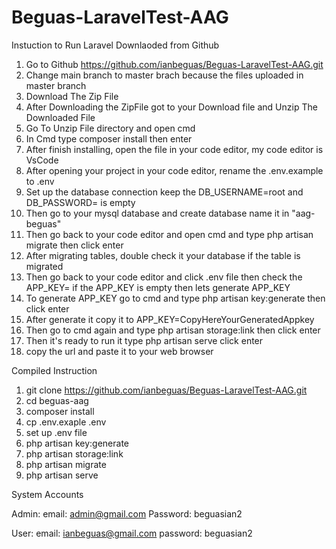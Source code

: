 # Beguas-LaravelTest-AAG

Instuction to Run Laravel Downlaoded from Github 

1. Go to Github https://github.com/ianbeguas/Beguas-LaravelTest-AAG.git
2. Change main branch to master brach because the files uploaded in master branch
3. Download The Zip File
4. After Downloading the ZipFile got to your Download file and Unzip The Downloaded File
5. Go To Unzip File directory and open cmd
6. In Cmd type composer install then enter
7. After finish installing, open the file in your code editor, my code editor is VsCode
8. After opening your project in your code editor, rename the .env.example  to  .env
9. Set up the database connection keep the DB_USERNAME=root and DB_PASSWORD= is empty
10. Then go to your mysql database and create database name it in "aag-beguas"
11. Then go back to your code editor and open cmd and type php artisan migrate then click enter
12. After migrating tables, double check it your database if the table is migrated
13. Then go back to your code editor and click .env file then check the APP_KEY=  if the APP_KEY is empty then lets generate APP_KEY
14. To generate APP_KEY go to cmd and type php artisan key:generate then click enter
15. After generate it copy it to APP_KEY=CopyHereYourGeneratedAppkey
16. Then go to cmd again and type php artisan storage:link then click enter
17. Then it's ready to run it type php artisan serve click enter
18. copy the url and paste it to your web browser

Compiled Instruction

1. git clone https://github.com/ianbeguas/Beguas-LaravelTest-AAG.git
2. cd beguas-aag
3. composer install
4. cp .env.exaple .env
5. set up .env file 
6. php artisan key:generate
7. php artisan storage:link
8. php artisan migrate 
9. php artisan serve

System Accounts

Admin:
email: admin@gmail.com
Password: beguasian2

User: 
email: ianbeguas@gmail.com
password: beguasian2
